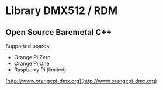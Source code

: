 # Library DMX512 / RDM
## Open Source Baremetal C++

Supported boards:

* Orange Pi Zero
* Orange Pi One
* Raspberry Pi  (limited)

[http://www.orangepi-dmx.org](http://www.orangepi-dmx.org)


